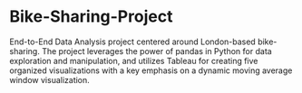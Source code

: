 # Bike-Sharing-Project
End-to-End Data Analysis project centered around London-based bike-sharing. The project leverages the power of pandas in Python for data exploration and manipulation, and utilizes Tableau for creating five organized visualizations with a key emphasis on a dynamic moving average window visualization.
